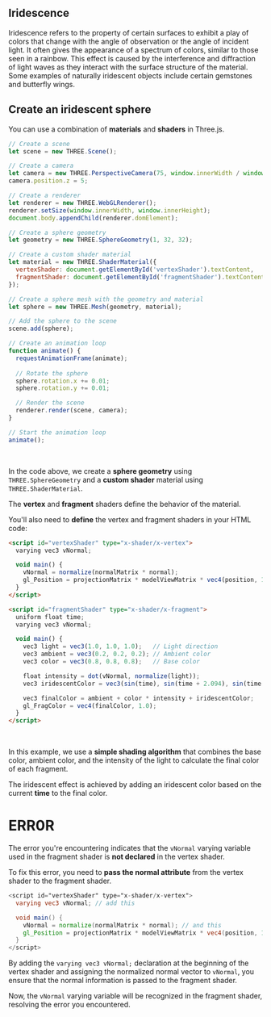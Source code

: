 ## Iridescence

Iridescence refers to the property of certain surfaces to exhibit a play of colors that change with the angle of observation or the angle of incident light. It often gives the appearance of a spectrum of colors, similar to those seen in a rainbow. This effect is caused by the interference and diffraction of light waves as they interact with the surface structure of the material. Some examples of naturally iridescent objects include certain gemstones and butterfly wings.

## Create an iridescent sphere

You can use a combination of **materials** and **shaders** in Three.js.

```javascript
// Create a scene
let scene = new THREE.Scene();

// Create a camera
let camera = new THREE.PerspectiveCamera(75, window.innerWidth / window.innerHeight, 0.1, 1000);
camera.position.z = 5;

// Create a renderer
let renderer = new THREE.WebGLRenderer();
renderer.setSize(window.innerWidth, window.innerHeight);
document.body.appendChild(renderer.domElement);

// Create a sphere geometry
let geometry = new THREE.SphereGeometry(1, 32, 32);

// Create a custom shader material
let material = new THREE.ShaderMaterial({
  vertexShader: document.getElementById('vertexShader').textContent,
  fragmentShader: document.getElementById('fragmentShader').textContent
});

// Create a sphere mesh with the geometry and material
let sphere = new THREE.Mesh(geometry, material);

// Add the sphere to the scene
scene.add(sphere);

// Create an animation loop
function animate() {
  requestAnimationFrame(animate);
  
  // Rotate the sphere
  sphere.rotation.x += 0.01;
  sphere.rotation.y += 0.01;

  // Render the scene
  renderer.render(scene, camera);
}

// Start the animation loop
animate();
```

<br>

In the code above, we create a **sphere geometry** using `THREE.SphereGeometry` and a **custom shader** material using `THREE.ShaderMaterial`.

The **vertex** and **fragment** shaders define the behavior of the material.

You'll also need to **define** the vertex and fragment shaders in your HTML code:

```html
<script id="vertexShader" type="x-shader/x-vertex">
  varying vec3 vNormal;

  void main() {
    vNormal = normalize(normalMatrix * normal);
    gl_Position = projectionMatrix * modelViewMatrix * vec4(position, 1.0);
  }
</script>

<script id="fragmentShader" type="x-shader/x-fragment">
  uniform float time;
  varying vec3 vNormal;

  void main() {
    vec3 light = vec3(1.0, 1.0, 1.0);   // Light direction
    vec3 ambient = vec3(0.2, 0.2, 0.2); // Ambient color
    vec3 color = vec3(0.8, 0.8, 0.8);   // Base color

    float intensity = dot(vNormal, normalize(light));
    vec3 iridescentColor = vec3(sin(time), sin(time + 2.094), sin(time + 4.188)) * 0.5 + 0.5;

    vec3 finalColor = ambient + color * intensity + iridescentColor;
    gl_FragColor = vec4(finalColor, 1.0);
  }
</script>
```

<br>

In this example, we use a **simple shading algorithm** that combines the base color, ambient color, and the intensity of the light to calculate the final color of each fragment.

The iridescent effect is achieved by adding an iridescent color based on the current **time** to the final color.

# ERR0R

The error you're encountering indicates that the `vNormal` varying variable used in the fragment shader is **not declared** in the vertex shader.

To fix this error, you need to **pass the normal attribute** from the vertex shader to the fragment shader.

```glsl
<script id="vertexShader" type="x-shader/x-vertex">
  varying vec3 vNormal; // add this

  void main() {
    vNormal = normalize(normalMatrix * normal); // and this
    gl_Position = projectionMatrix * modelViewMatrix * vec4(position, 1.0);
  }
</script>
```

By adding the `varying vec3 vNormal;` declaration at the beginning of the vertex shader and assigning the normalized normal vector to `vNormal`, you ensure that the normal information is passed to the fragment shader.

Now, the `vNormal` varying variable will be recognized in the fragment shader, resolving the error you encountered.

<br>

